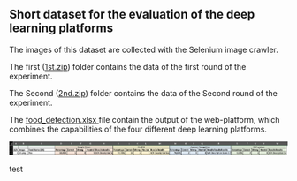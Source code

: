 ## Short dataset for the evaluation of the deep learning platforms

The images of this dataset are collected with the Selenium image crawler.

The first ([1st.zip](1st.zip)) folder contains the data of the first round of the experiment.

The Second ([2nd.zip](2nd.zip)) folder contains the data of the Second round of the experiment.

The [food_detection.xlsx ](food_detection.xlsx ) file contain the output of the web-platform, which combines the capabilities of the four different deep learning platforms.

![food_detection.xlsx analysis](desc.png)

test
